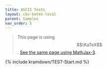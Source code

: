 ```yaml
---
title: ASCII Tests
layout: cbs-katex-local
parent: Samples
nav_order: 5
---
```


> This page is using $$\KaTeX$$. [See the same page using MathJax-3](../mathjax-3/TEST-Start).

{% include kramdown/TEST-Start.md %}
